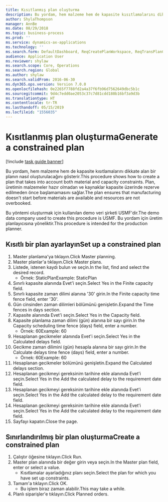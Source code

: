 ```yaml
---
title: Kısıtlanmış plan oluşturma
description: Bu yordam, hem malzeme hem de kapasite kısıtlamalarını dikkate alan bir planın nasıl oluşturulacağını gösterir.
author: ShylaThompson
manager: AnnBe
ms.date: 08/29/2018
ms.topic: business-process
ms.prod: ''
ms.service: dynamics-ax-applications
ms.technology: ''
ms.search.form: DefaultDashboard, ReqCreatePlanWorkspace, ReqTransPlanCard, ReqPlanSched
audience: Application User
ms.reviewer: shylaw
ms.search.scope: Core, Operations
ms.search.region: Global
ms.author: shylaw
ms.search.validFrom: 2016-06-30
ms.dyn365.ops.version: Version 7.0.0
ms.openlocfilehash: 0e2265f7788fd2a4a37f6fb96d7562649dbc5b1c
ms.sourcegitcommit: 9d4c7edd0ae2053c37c7d81cdd180b16bf3a9d3b
ms.translationtype: HT
ms.contentlocale: tr-TR
ms.lasthandoff: 05/15/2019
ms.locfileid: "1556035"
---
```

# <a name="generate-a-constrained-plan"></a><span data-ttu-id="27a8a-103">Kısıtlanmış plan oluşturma</span><span class="sxs-lookup"><span data-stu-id="27a8a-103">Generate a constrained plan</span></span>

[!include [task guide banner](../../includes/task-guide-banner.md)]

<span data-ttu-id="27a8a-104">Bu yordam, hem malzeme hem de kapasite kısıtlamalarını dikkate alan bir planın nasıl oluşturulacağını gösterir.</span><span class="sxs-lookup"><span data-stu-id="27a8a-104">This procedure shows how to create a plan that takes into account both material and capacity constraints.</span></span> <span data-ttu-id="27a8a-105">Plan, üretimin malzemeler hazır olmadan ve kaynaklar kapasite üzerinde rezerve edilmeden önce başlamamasını sağlar.</span><span class="sxs-lookup"><span data-stu-id="27a8a-105">The plan ensures that manufacturing doesn't start before materials are available and resources are not overbooked.</span></span> 

<span data-ttu-id="27a8a-106">Bu yöntemi oluşturmak için kullanılan demo veri şirketi USMF'dir.</span><span class="sxs-lookup"><span data-stu-id="27a8a-106">The demo data company used to create this procedure is USMF.</span></span> <span data-ttu-id="27a8a-107">Bu yordam için üretim planlayıcısına yöneliktir.</span><span class="sxs-lookup"><span data-stu-id="27a8a-107">This procedure is intended for the production planner.</span></span>


## <a name="set-up-a-constrained-plan"></a><span data-ttu-id="27a8a-108">Kısıtlı bir plan ayarlayın</span><span class="sxs-lookup"><span data-stu-id="27a8a-108">Set up a constrained plan</span></span>
1. <span data-ttu-id="27a8a-109">Master planlama'ya tıklayın.</span><span class="sxs-lookup"><span data-stu-id="27a8a-109">Click Master planning.</span></span>
2. <span data-ttu-id="27a8a-110">Master planlar'a tıklayın.</span><span class="sxs-lookup"><span data-stu-id="27a8a-110">Click Master plans.</span></span>
3. <span data-ttu-id="27a8a-111">Listede, istenen kaydı bulun ve seçin.</span><span class="sxs-lookup"><span data-stu-id="27a8a-111">In the list, find and select the desired record.</span></span>
    * <span data-ttu-id="27a8a-112">Örnek: StaticPlan</span><span class="sxs-lookup"><span data-stu-id="27a8a-112">Example: StaticPlan</span></span>  
4. <span data-ttu-id="27a8a-113">Sınırlı kapasite alanında Evet'i seçin.</span><span class="sxs-lookup"><span data-stu-id="27a8a-113">Select Yes in the Finite capacity field.</span></span>
5. <span data-ttu-id="27a8a-114">Sınırlı kapasite zaman dilimi alanına '30' girin.</span><span class="sxs-lookup"><span data-stu-id="27a8a-114">In the Finite capacity time fence field, enter '30'.</span></span>
6. <span data-ttu-id="27a8a-115">Gün cinsinden zaman dilimleri bölümünü genişletin.</span><span class="sxs-lookup"><span data-stu-id="27a8a-115">Expand the Time fences in days section.</span></span>
7. <span data-ttu-id="27a8a-116">Kapasite alanında Evet'i seçin.</span><span class="sxs-lookup"><span data-stu-id="27a8a-116">Select Yes in the Capacity field.</span></span>
8. <span data-ttu-id="27a8a-117">Kapasite planlama zaman dilimi (gün) alanına bir sayı girin.</span><span class="sxs-lookup"><span data-stu-id="27a8a-117">In the Capacity scheduling time fence (days) field, enter a number.</span></span>
    * <span data-ttu-id="27a8a-118">Örnek: 60</span><span class="sxs-lookup"><span data-stu-id="27a8a-118">Example: 60</span></span>  
9. <span data-ttu-id="27a8a-119">Hesaplanan gecikmeler alanında Evet'i seçin.</span><span class="sxs-lookup"><span data-stu-id="27a8a-119">Select Yes in the Calculated delays field.</span></span>
10. <span data-ttu-id="27a8a-120">Gecikme zaman dilimini (gün) hesapla alanına bir sayı girin.</span><span class="sxs-lookup"><span data-stu-id="27a8a-120">In the Calculate delays time fence (days) field, enter a number.</span></span>
    * <span data-ttu-id="27a8a-121">Örnek: 60</span><span class="sxs-lookup"><span data-stu-id="27a8a-121">Example: 60</span></span>  
11. <span data-ttu-id="27a8a-122">Hesaplanan gecikmeler bölümünü genişletin.</span><span class="sxs-lookup"><span data-stu-id="27a8a-122">Expand the Calculated delays section.</span></span>
12. <span data-ttu-id="27a8a-123">Hesaplanan gecikmeyi gereksinim tarihine ekle alanında Evet'i seçin.</span><span class="sxs-lookup"><span data-stu-id="27a8a-123">Select Yes in the Add the calculated delay to the requirement date field.</span></span>
13. <span data-ttu-id="27a8a-124">Hesaplanan gecikmeyi gereksinim tarihine ekle alanında Evet'i seçin.</span><span class="sxs-lookup"><span data-stu-id="27a8a-124">Select Yes in the Add the calculated delay to the requirement date field.</span></span>
14. <span data-ttu-id="27a8a-125">Hesaplanan gecikmeyi gereksinim tarihine ekle alanında Evet'i seçin.</span><span class="sxs-lookup"><span data-stu-id="27a8a-125">Select Yes in the Add the calculated delay to the requirement date field.</span></span>
15. <span data-ttu-id="27a8a-126">Sayfayı kapatın.</span><span class="sxs-lookup"><span data-stu-id="27a8a-126">Close the page.</span></span>

## <a name="create-a-constrained-plan"></a><span data-ttu-id="27a8a-127">Sınırlandırılmış bir plan oluşturma</span><span class="sxs-lookup"><span data-stu-id="27a8a-127">Create a constrained plan</span></span>
1. <span data-ttu-id="27a8a-128">Çalıştır öğesine tıklayın.</span><span class="sxs-lookup"><span data-stu-id="27a8a-128">Click Run.</span></span>
2. <span data-ttu-id="27a8a-129">Master plan alanında bir değer girin veya seçin.</span><span class="sxs-lookup"><span data-stu-id="27a8a-129">In the Master plan field, enter or select a value.</span></span>
    * <span data-ttu-id="27a8a-130">Kısıtlamalar ayarladığınız planı seçin.</span><span class="sxs-lookup"><span data-stu-id="27a8a-130">Select the plan for which you have set up constraints.</span></span>  
3. <span data-ttu-id="27a8a-131">Tamam'a tıklayın.</span><span class="sxs-lookup"><span data-stu-id="27a8a-131">Click OK.</span></span>
    * <span data-ttu-id="27a8a-132">Bu işlem biraz zaman alabilir.</span><span class="sxs-lookup"><span data-stu-id="27a8a-132">This may take a while.</span></span>  
4. <span data-ttu-id="27a8a-133">Planlı siparişler'e tıklayın.</span><span class="sxs-lookup"><span data-stu-id="27a8a-133">Click Planned orders.</span></span>

